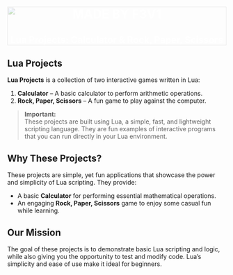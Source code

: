 <div style="position: relative; text-align: center; color: white;">
  <img src="https://images.pexels.com/photos/6985001/pexels-photo-6985001.jpeg?auto=compress&cs=tinysrgb&w=1260&h=750&dpr=1" width="100%" style="opacity: 0.3; position: absolute; top: 0; left: 0; width: 100%; height: 100%;">
  <h1 style="position: relative;">MADE BY F3V1</h1>
  <h2 style="position: relative;">Lua Projects: Calculator & Rock, Paper, Scissors</h2>
</div>

## Lua Projects

**Lua Projects** is a collection of two interactive games written in Lua:  
1. **Calculator** – A basic calculator to perform arithmetic operations.  
2. **Rock, Paper, Scissors** – A fun game to play against the computer.  

> **Important:**  
> These projects are built using Lua, a simple, fast, and lightweight scripting language. They are fun examples of interactive programs that you can run directly in your Lua environment.

## Why These Projects?
These projects are simple, yet fun applications that showcase the power and simplicity of Lua scripting. They provide:  
- A basic **Calculator** for performing essential mathematical operations.  
- An engaging **Rock, Paper, Scissors** game to enjoy some casual fun while learning.

## Our Mission
The goal of these projects is to demonstrate basic Lua scripting and logic, while also giving you the opportunity to test and modify code. Lua’s simplicity and ease of use make it ideal for beginners.
